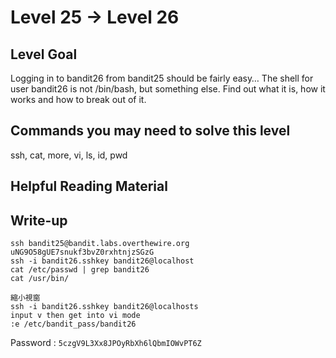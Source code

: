 # Level 25 → Level 26

## Level Goal

Logging in to bandit26 from bandit25 should be fairly easy… The shell for user bandit26 is not /bin/bash, but something else. Find out what it is, how it works and how to break out of it.

## Commands you may need to solve this level

ssh, cat, more, vi, ls, id, pwd

## Helpful Reading Material



## Write-up

```
ssh bandit25@bandit.labs.overthewire.org
uNG9O58gUE7snukf3bvZ0rxhtnjzSGzG
ssh -i bandit26.sshkey bandit26@localhost
cat /etc/passwd | grep bandit26
cat /usr/bin/

縮小視窗
ssh -i bandit26.sshkey bandit26@localhosts
input v then get into vi mode
:e /etc/bandit_pass/bandit26
```
Password : `5czgV9L3Xx8JPOyRbXh6lQbmIOWvPT6Z`
